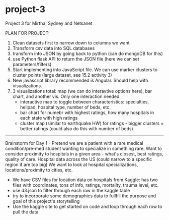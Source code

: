 # project-3
Project 3 for Mirtha, Sydney and Netsanet

PLAN FOR PROJECT: 
1. Clean datasets first to narrow down to columns we want 
2. Transform csv data into SQL databases
3. transform into JSON by going back to python (can do mongoDB for this)
4. use Python flask API to return the JSON file (here we can set parameters/filters)
5. Start implementing into JavaScript file. We can use marker clusters to cluster points (large dataset, see 15.2 activity 3)
6. New javascript library recommended is Angular. Should help with visualizations.
7. 3 visualizations total: map (we can do interavtive options here), bar chart, and another vis. Only one interaction needed.
   * interactive map to toggle between characteristics: specialties, helipad, hospital type, number of beds, etc.
   * bar chart for numebr with highest ratings, how many hospitals in each state with high ratings
   * cluster map (similar to earthquake HW) for ratings - bigger clusters = better ratings (could also do this with number of beds)


***********************
Brainstorm for Day 1 - 
Pretend we are a patient with a rare medical condition/pre-med student wanting to specialize in something rare. Want to consider proximity to 
hospitals in a given area - what's closest, best ratings, quality of care. 
Hospital data across the US (could narrow to a specific region if are too big) 
We want to look at hospital specializations, locations/proximity to cities, etc. 

* We have CSV files for location data on hospitals from Kaggle: 
has two files with coordinates, tons of info, ratings, mortality, trauma level, etc.
* use d3.json to filter through each row in the kaggle table
* try to incorporate some demographics data to fullfill the purpose and goal of this project's storytelling
* Use the kaggle site to get started on code and loop through each row to pull the data
  
